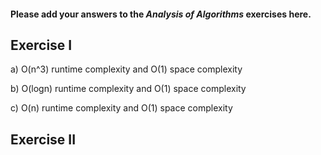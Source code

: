 #### Please add your answers to the **_Analysis of Algorithms_** exercises here.

## Exercise I

a) O(n^3) runtime complexity and O(1) space complexity

b) O(logn) runtime complexity and O(1) space complexity

c) O(n) runtime complexity and O(1) space complexity

## Exercise II
